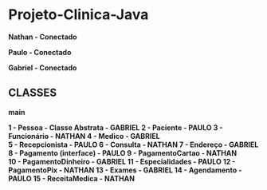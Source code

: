 # Projeto-Clinica-Java

<b>

<p>Nathan - Conectado <p>

<p>Paulo - Conectado<p>

<p>Gabriel - Conectado<p>


## CLASSES

<b>main<b>

<b>1 - Pessoa - Classe Abstrata - GABRIEL<b>
<b>2 - Paciente - PAULO<b>
<b>3 - Funcionário - NATHAN <b>
<b>4 - Medico - GABRIEL <b>                  
<b>5 - Recepcionista - PAULO<b>
<b>6 - Consulta - NATHAN<b>
<b>7 - Endereço - GABRIEL<b>
<b>8 - Pagamento (interface) - PAULO<b>
<b>9 - PagamentoCartao - NATHAN<b>        
<b>10 - PagamentoDinheiro - GABRIEL<b>
<b>11 - Especialidades - PAULO <b>
<b>12 - PagamentoPix - NATHAN<b>
<b>13 - Exames - GABRIEL<b>
<b>14 - Agendamento - PAULO<b>
<b>15 - ReceitaMedica - NATHAN<b>
